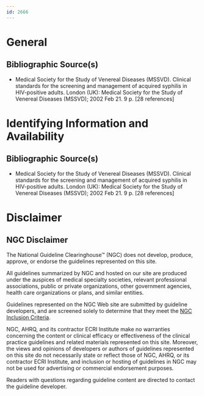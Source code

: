 ```yaml
---
id: 2666
---
```


# General

## Bibliographic Source(s)

- Medical Society for the Study of Venereal Diseases (MSSVD). Clinical standards for the screening and management of acquired syphilis in HIV-positive adults. London (UK): Medical Society for the Study of Venereal Diseases (MSSVD); 2002 Feb 21. 9 p. [28 references]

# Identifying Information and Availability

## Bibliographic Source(s)

- Medical Society for the Study of Venereal Diseases (MSSVD). Clinical standards for the screening and management of acquired syphilis in HIV-positive adults. London (UK): Medical Society for the Study of Venereal Diseases (MSSVD); 2002 Feb 21. 9 p. [28 references]

# Disclaimer

## NGC Disclaimer

The National Guideline Clearinghouse™ (NGC) does not develop, produce, approve, or endorse the guidelines represented on this site.

All guidelines summarized by NGC and hosted on our site are produced under the auspices of medical specialty societies, relevant professional associations, public or private organizations, other government agencies, health care organizations or plans, and similar entities.

Guidelines represented on the NGC Web site are submitted by guideline developers, and are screened solely to determine that they meet the [NGC Inclusion Criteria](/help-and-about/summaries/inclusion-criteria).

NGC, AHRQ, and its contractor ECRI Institute make no warranties concerning the content or clinical efficacy or effectiveness of the clinical practice guidelines and related materials represented on this site. Moreover, the views and opinions of developers or authors of guidelines represented on this site do not necessarily state or reflect those of NGC, AHRQ, or its contractor ECRI Institute, and inclusion or hosting of guidelines in NGC may not be used for advertising or commercial endorsement purposes.

Readers with questions regarding guideline content are directed to contact the guideline developer.

